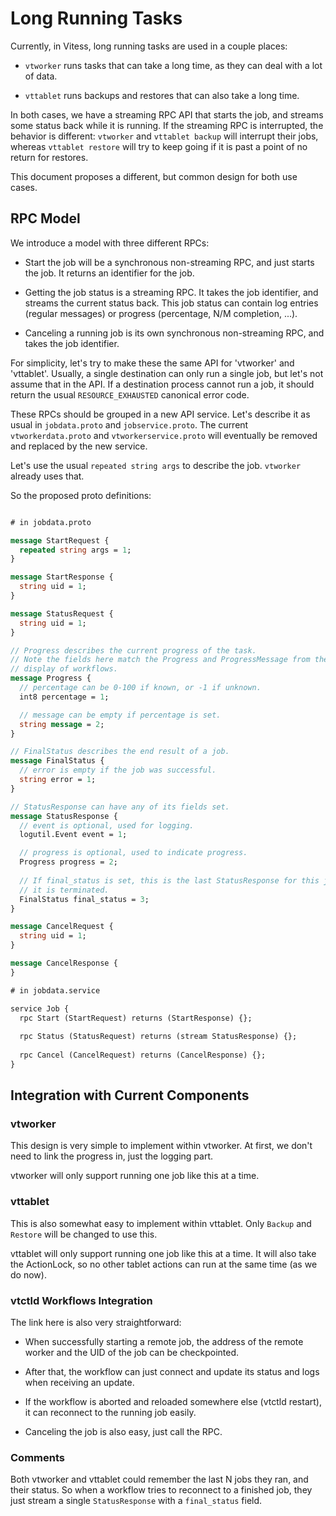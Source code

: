 # Long Running Tasks

Currently, in Vitess, long running tasks are used in a couple places:

* `vtworker` runs tasks that can take a long time, as they can deal with a lot
  of data.
  
* `vttablet` runs backups and restores that can also take a long time.

In both cases, we have a streaming RPC API that starts the job, and streams some
status back while it is running. If the streaming RPC is interrupted, the
behavior is different: `vtworker` and `vttablet backup` will interrupt their
jobs, whereas `vttablet restore` will try to keep going if it is past a point of
no return for restores.

This document proposes a different, but common design for both use cases.

## RPC Model

We introduce a model with three different RPCs:

* Start the job will be a synchronous non-streaming RPC, and just starts the
  job. It returns an identifier for the job.

* Getting the job status is a streaming RPC. It takes the job identifier, and
  streams the current status back. This job status can contain log entries
  (regular messages) or progress (percentage, N/M completion, ...).

* Canceling a running job is its own synchronous non-streaming RPC, and takes
  the job identifier.

For simplicity, let's try to make these the same API for 'vtworker' and
'vttablet'. Usually, a single destination can only run a single job, but let's
not assume that in the API. If a destination process cannot run a job, it should
return the usual `RESOURCE_EXHAUSTED` canonical error code.

These RPCs should be grouped in a new API service. Let's describe it as usual in
`jobdata.proto` and `jobservice.proto`. The current `vtworkerdata.proto` and
`vtworkerservice.proto` will eventually be removed and replaced by the new
service.

Let's use the usual `repeated string args` to describe the job. `vtworker`
already uses that.

So the proposed proto definitions:

``` proto

# in jobdata.proto

message StartRequest {
  repeated string args = 1;
}

message StartResponse {
  string uid = 1;
}

message StatusRequest {
  string uid = 1;
}

// Progress describes the current progress of the task.
// Note the fields here match the Progress and ProgressMessage from the Node
// display of workflows.
message Progress {
  // percentage can be 0-100 if known, or -1 if unknown.
  int8 percentage = 1;

  // message can be empty if percentage is set.
  string message = 2;
}

// FinalStatus describes the end result of a job.
message FinalStatus {
  // error is empty if the job was successful.
  string error = 1;
}

// StatusResponse can have any of its fields set.
message StatusResponse {
  // event is optional, used for logging.
  logutil.Event event = 1;

  // progress is optional, used to indicate progress.
  Progress progress = 2;
  
  // If final_status is set, this is the last StatusResponse for this job,
  // it is terminated.
  FinalStatus final_status = 3;
}

message CancelRequest {
  string uid = 1;
}

message CancelResponse {
}

# in jobdata.service

service Job {
  rpc Start (StartRequest) returns (StartResponse) {};
  
  rpc Status (StatusRequest) returns (stream StatusResponse) {};
  
  rpc Cancel (CancelRequest) returns (CancelResponse) {};
}
```

## Integration with Current Components

### vtworker

This design is very simple to implement within vtworker. At first, we don't need
to link the progress in, just the logging part.

vtworker will only support running one job like this at a time. 

### vttablet

This is also somewhat easy to implement within vttablet. Only `Backup` and
`Restore` will be changed to use this.

vttablet will only support running one job like this at a time. It will also
take the ActionLock, so no other tablet actions can run at the same time (as we
do now).

### vtctld Workflows Integration

The link here is also very straightforward:

* When successfully starting a remote job, the address of the remote worker and
  the UID of the job can be checkpointed.
  
* After that, the workflow can just connect and update its status and logs when
  receiving an update.

* If the workflow is aborted and reloaded somewhere else (vtctld restart), it
  can reconnect to the running job easily.
  
* Canceling the job is also easy, just call the RPC.

### Comments

Both vtworker and vttablet could remember the last N jobs they ran, and their
status. So when a workflow tries to reconnect to a finished job, they just
stream a single `StatusResponse` with a `final_status` field.
